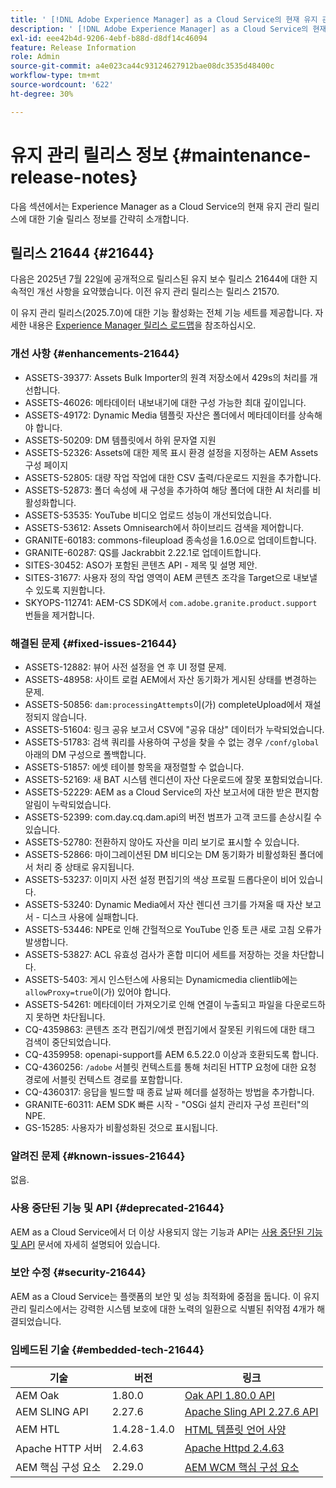 ```yaml
---
title: ' [!DNL Adobe Experience Manager] as a Cloud Service의 현재 유지 관리 릴리스 정보입니다.'
description: ' [!DNL Adobe Experience Manager] as a Cloud Service의 현재 유지 관리 릴리스 정보입니다.'
exl-id: eee42b4d-9206-4ebf-b88d-d8df14c46094
feature: Release Information
role: Admin
source-git-commit: a4e023ca44c93124627912bae08dc3535d48400c
workflow-type: tm+mt
source-wordcount: '622'
ht-degree: 30%

---
```



# 유지 관리 릴리스 정보 {#maintenance-release-notes}

다음 섹션에서는 Experience Manager as a Cloud Service의 현재 유지 관리 릴리스에 대한 기술 릴리스 정보를 간략히 소개합니다.

## 릴리스 21644 {#21644}

다음은 2025년 7월 22일에 공개적으로 릴리스된 유지 보수 릴리스 21644에 대한 지속적인 개선 사항을 요약했습니다. 이전 유지 관리 릴리스는 릴리스 21570.

이 유지 관리 릴리스(2025.7.0)에 대한 기능 활성화는 전체 기능 세트를 제공합니다. 자세한 내용은 [Experience Manager 릴리스 로드맵](https://experienceleague.adobe.com/ko/docs/experience-manager-release-information/aem-release-updates/update-releases-roadmap)을 참조하십시오.

### 개선 사항 {#enhancements-21644}

* ASSETS-39377: Assets Bulk Importer의 원격 저장소에서 429s의 처리를 개선합니다.
* ASSETS-46026: 메타데이터 내보내기에 대한 구성 가능한 최대 깊이입니다.
* ASSETS-49172: Dynamic Media 템플릿 자산은 폴더에서 메타데이터를 상속해야 합니다.
* ASSETS-50209: DM 템플릿에서 하위 문자열 지원
* ASSETS-52326: Assets에 대한 제목 표시 환경 설정을 지정하는 AEM Assets 구성 페이지
* ASSETS-52805: 대량 작업 작업에 대한 CSV 출력/다운로드 지원을 추가합니다.
* ASSETS-52873: 폴더 속성에 새 구성을 추가하여 해당 폴더에 대한 AI 처리를 비활성화합니다.
* ASSETS-53535: YouTube 비디오 업로드 성능이 개선되었습니다.
* ASSETS-53612: Assets Omnisearch에서 하이브리드 검색을 제어합니다.
* GRANITE-60183: commons-fileupload 종속성을 1.6.0으로 업데이트합니다.
* GRANITE-60287: QS를 Jackrabbit 2.22.1로 업데이트합니다.
* SITES-30452: ASO가 포함된 콘텐츠 API - 제목 및 설명 제안.
* SITES-31677: 사용자 정의 작업 영역이 AEM 콘텐츠 조각을 Target으로 내보낼 수 있도록 지원합니다.
* SKYOPS-112741: AEM-CS SDK에서 `com.adobe.granite.product.support` 번들을 제거합니다.

### 해결된 문제 {#fixed-issues-21644}

* ASSETS-12882: 뷰어 사전 설정을 연 후 UI 정렬 문제.
* ASSETS-48958: 사이트 로컬 AEM에서 자산 동기화가 게시된 상태를 변경하는 문제.
* ASSETS-50856: `dam:processingAttempts`이(가) completeUpload에서 재설정되지 않습니다.
* ASSETS-51604: 링크 공유 보고서 CSV에 &quot;공유 대상&quot; 데이터가 누락되었습니다.
* ASSETS-51783: 검색 쿼리를 사용하여 구성을 찾을 수 없는 경우 `/conf/global` 아래의 DM 구성으로 폴백합니다.
* ASSETS-51857: 에셋 테이블 항목을 재정렬할 수 없습니다.
* ASSETS-52169: 새 BAT 시스템 렌디션이 자산 다운로드에 잘못 포함되었습니다.
* ASSETS-52229: AEM as a Cloud Service의 자산 보고서에 대한 받은 편지함 알림이 누락되었습니다.
* ASSETS-52399: com.day.cq.dam.api의 버전 범프가 고객 코드를 손상시킬 수 있습니다.
* ASSETS-52780: 전환하지 않아도 자산을 미리 보기로 표시할 수 있습니다.
* ASSETS-52866: 마이그레이션된 DM 비디오는 DM 동기화가 비활성화된 폴더에서 처리 중 상태로 유지됩니다.
* ASSETS-53237: 이미지 사전 설정 편집기의 색상 프로필 드롭다운이 비어 있습니다.
* ASSETS-53240: Dynamic Media에서 자산 렌디션 크기를 가져올 때 자산 보고서 - 디스크 사용에 실패합니다.
* ASSETS-53446: NPE로 인해 간헐적으로 YouTube 인증 토큰 새로 고침 오류가 발생합니다.
* ASSETS-53827: ACL 유효성 검사가 혼합 미디어 세트를 저장하는 것을 차단합니다.
* ASSETS-5403: 게시 인스턴스에 사용되는 Dynamicmedia clientlib에는 `allowProxy=true`이(가) 있어야 합니다.
* ASSETS-54261: 메타데이터 가져오기로 인해 연결이 누출되고 파일을 다운로드하지 못하면 차단됩니다.
* CQ-4359863: 콘텐츠 조각 편집기/에셋 편집기에서 잘못된 키워드에 대한 태그 검색이 중단되었습니다.
* CQ-4359958: openapi-support를 AEM 6.5.22.0 이상과 호환되도록 합니다.
* CQ-4360256: `/adobe` 서블릿 컨텍스트를 통해 처리된 HTTP 요청에 대한 요청 경로에 서블릿 컨텍스트 경로를 포함합니다.
* CQ-4360317: 응답을 빌드할 때 종료 날짜 헤더를 설정하는 방법을 추가합니다.
* GRANITE-60311: AEM SDK 빠른 시작 - &quot;OSGi 설치 관리자 구성 프린터&quot;의 NPE.
* GS-15285: 사용자가 비활성화된 것으로 표시됩니다.

### 알려진 문제 {#known-issues-21644}

없음.

### 사용 중단된 기능 및 API {#deprecated-21644}

AEM as a Cloud Service에서 더 이상 사용되지 않는 기능과 API는 [사용 중단된 기능 및 API](/help/release-notes/deprecated-removed-features.md) 문서에 자세히 설명되어 있습니다.

### 보안 수정 {#security-21644}

AEM as a Cloud Service는 플랫폼의 보안 및 성능 최적화에 중점을 둡니다. 이 유지 관리 릴리스에서는 강력한 시스템 보호에 대한 노력의 일환으로 식별된 취약점 4개가 해결되었습니다.

### 임베드된 기술 {#embedded-tech-21644}

| 기술 | 버전 | 링크 |
|---|---|---|
| AEM Oak | 1.80.0 | [Oak API 1.80.0 API](https://www.javadoc.io/doc/org.apache.jackrabbit/oak-api/1.80/index.html) |
| AEM SLING API | 2.27.6 | [Apache Sling API 2.27.6 API](https://www.javadoc.io/doc/org.apache.sling/org.apache.sling.api/latest/index.html) |
| AEM HTL | 1.4.28-1.4.0 | [HTML 템플릿 언어 사양](https://github.com/adobe/htl-spec) |
| Apache HTTP 서버 | 2.4.63 | [Apache Httpd 2.4.63](https://github.com/apache/httpd/blob/2.4.63/CHANGES) |
| AEM 핵심 구성 요소 | 2.29.0 | [AEM WCM 핵심 구성 요소](https://github.com/adobe/aem-core-wcm-components) |
